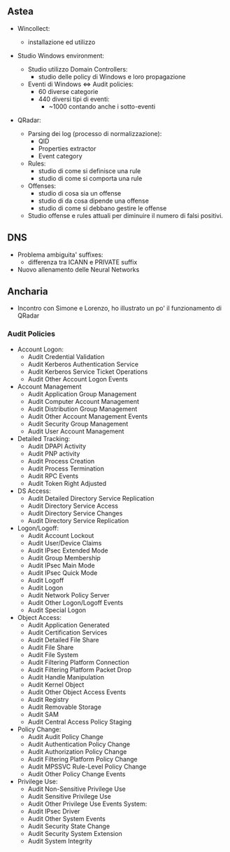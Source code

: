## Astea

- Wincollect:
  - installazione ed utilizzo

- Studio Windows environment:
  - Studio utilizzo Domain Controllers:
    - studio delle policy di Windows e loro propagazione
  - Eventi di Windows <=> Audit policies:
    - 60 diverse categorie
    - 440 diversi tipi di eventi:
      - ~1000 contando anche i sotto-eventi
- QRadar:
  - Parsing dei log (processo di normalizzazione):
    - QID
    - Properties extractor
    - Event category
  - Rules:
    - studio di come si definisce una rule
    - studio di come si comporta una rule
  - Offenses:
    - studio di cosa sia un offense
    - studio di da cosa dipende una offense
    - studio di come si debbano gestire le offense
  - Studio offense e rules attuali per diminuire il numero di falsi positivi.


## DNS

- Problema ambiguita' suffixes:
  - differenza tra ICANN e PRIVATE suffix
- Nuovo allenamento delle Neural Networks


## Ancharia

- Incontro con Simone e Lorenzo, ho illustrato un po' il funzionamento di QRadar



### Audit Policies

  - Account Logon:
    - Audit Credential Validation
    - Audit Kerberos Authentication Service
    - Audit Kerberos Service Ticket Operations
    - Audit Other Account Logon Events
  - Account Management
    - Audit Application Group Management
    - Audit Computer Account Management
    - Audit Distribution Group Management
    - Audit Other Account Management Events
    - Audit Security Group Management
    - Audit User Account Management
  - Detailed Tracking:
    - Audit DPAPI Activity
    - Audit PNP activity
    - Audit Process Creation
    - Audit Process Termination
    - Audit RPC Events
    - Audit Token Right Adjusted
  - DS Access:
    - Audit Detailed Directory Service Replication
    - Audit Directory Service Access
    - Audit Directory Service Changes
    - Audit Directory Service Replication
  - Logon/Logoff:
    - Audit Account Lockout
    - Audit User/Device Claims
    - Audit IPsec Extended Mode
    - Audit Group Membership
    - Audit IPsec Main Mode
    - Audit IPsec Quick Mode
    - Audit Logoff
    - Audit Logon
    - Audit Network Policy Server
    - Audit Other Logon/Logoff Events
    - Audit Special Logon
  - Object Access:
    - Audit Application Generated
    - Audit Certification Services
    - Audit Detailed File Share
    - Audit File Share
    - Audit File System
    - Audit Filtering Platform Connection
    - Audit Filtering Platform Packet Drop
    - Audit Handle Manipulation
    - Audit Kernel Object
    - Audit Other Object Access Events
    - Audit Registry
    - Audit Removable Storage
    - Audit SAM
    - Audit Central Access Policy Staging
  - Policy Change:
    - Audit Audit Policy Change
    - Audit Authentication Policy Change
    - Audit Authorization Policy Change
    - Audit Filtering Platform Policy Change
    - Audit MPSSVC Rule-Level Policy Change
    - Audit Other Policy Change Events
  - Privilege Use:
    - Audit Non-Sensitive Privilege Use
    - Audit Sensitive Privilege Use
    - Audit Other Privilege Use Events
    System:
    - Audit IPsec Driver
    - Audit Other System Events
    - Audit Security State Change
    - Audit Security System Extension
    - Audit System Integrity
